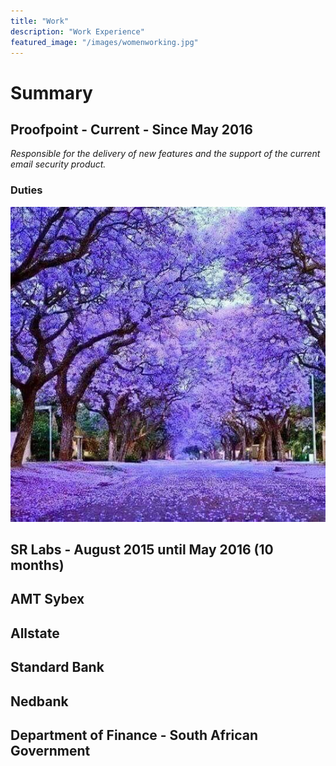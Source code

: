 ```yaml
---
title: "Work"
description: "Work Experience"
featured_image: "/images/womenworking.jpg"
---
```

# Summary
## Proofpoint - Current - Since May 2016
_Responsible for the delivery of new features and the support of the current email security product._

### Duties
![Example image](/static/images/jakaranda.jpg)

## SR Labs - August 2015 until May 2016 (10 months)



## AMT Sybex


## Allstate


## Standard Bank


## Nedbank


## Department of Finance - South African Government
